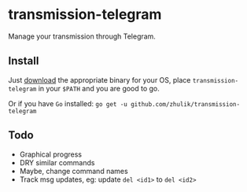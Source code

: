 # transmission-telegram

Manage your transmission through Telegram.


## Install

Just [download](https://github.com/pyed/transmission-telegram/releases) the appropriate binary for your OS, place `transmission-telegram` in your `$PATH` and you are good to go.

Or if you have `Go` installed: `go get -u github.com/zhulik/transmission-telegram`

## Todo

* Graphical progress
* DRY similar commands
* Maybe, change command names
* Track msg updates, eg: update `del <id1>` to `del <id2>`